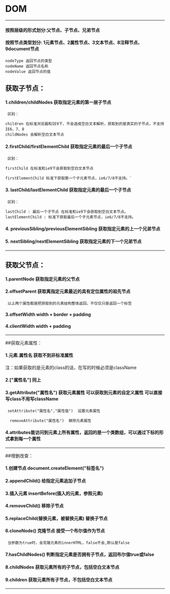 # DOM 
***
#### 按照层级的形式划分:父节点、子节点、兄弟节点#### 按照节点类型划分: 1元素节点、2属性节点、3文本节点、8注释节点、9document节点	nodeType 返回节点的类型	nodeName 返回节点名称	nodeValue 返回节点的值## 获取子节点：
#### 1.children/childNodes 获取指定元素的第一层子节点
` 区别：`

	children 在标准浏览器和IE9下，不会造成空白文本解析，获取到的是真实的子节点，不支持IE6、7、8  
	childNodes 会解析空白文本节点 
#### 2.firstChild/firstElementChild  获取指定元素的最后一个子节点
` 区别：`		firstChild 在标准和ie9下会获取到空白文本节点	firstElementChild 标准下获取第一个子元素节点，ie6/7/8不支持。`
#### 3.	lastChild/lastElementChild 获取指定元素的最后一个子节点` 区别：`
	lastChild : 最后一个子节点 在标准和ie9下会获取到空白文本节点。    lastElementChild : 标准下获取最后一个子元素节点，ie6/7/8不支持。#### 4.	previousSibling/previousElementSibling 获取指定元素的上一个兄弟节点#### 5.	nextSibling/nextElementSibling 获取指定元素的下一个兄弟节点
***## 获取父节点：#### 1.parentNode 获取指定元素的父节点
#### 2.offsetParent 获取离指定元素最近的具有定位属性的祖先节点
` 以上两个属性都是把获取到的元素结构整体返回，不仅仅只是返回一个标签`
#### 3.offsetWidth  width + border + padding
#### 4.clientWidth  width + padding
***##获取元素属性：
#### 1.元素.属性名  获取不到非标准属性
注：如果获取的是元素的class的话，在写的时候必须是className
#### 2.["属性名"] 同上
#### 3.getAttribute("属性名")  获取元素属性 可以获取到元素的自定义属性 可以直接写class不用写className
 ` setAttribute("属性名","属性值")  设置元素属性`
`  removeAttribute("属性名")  移除元素属性`
#### 4.attributes能访问到元素上所有属性，返回的是一个类数组，可以通过下标的形式拿到每一个属性***
##增删改查：#### 1.创建节点 document.createElement("标签名")
#### 2.appendChild() 给指定元素追加子节点
#### 3.插入元素 insertBefore(插入的元素，参照元素)
#### 4.removeChild() 移除子节点
#### 5.replaceChild(替换元素，被替换元素) 替换子节点
#### 6.cloneNode() 克隆节点  接受一个布尔值作为节点
` 当参数为true时，会克隆元素的innerHTML，false不会,默认是false`#### 7.hasChildNodes()  判断指定元素是否拥有子节点，返回布尔值true或false
#### 8.childNodes 获取元素所有的子节点，包括空白文本节点
#### 9.children 获取元素所有子节点，不包括空白文本节点***